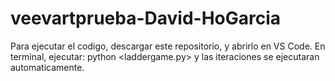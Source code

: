 # veevartprueba-David-HoGarcia

Para ejecutar el codigo, descargar este repositorio, y abrirlo en VS Code. 
En terminal, ejecutar: python <laddergame.py> y las iteraciones se ejecutaran 
automaticamente. 